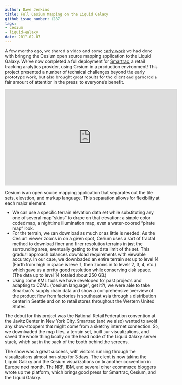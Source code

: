 ```yaml
---
author: Dave Jenkins
title: Full Cesium Mapping on the Liquid Galaxy
github_issue_number: 1287
tags:
- cesium
- liquid-galaxy
date: 2017-02-07
---
```




A few months ago, we shared a video and some [early work](/blog/2016/07/cesium-on-liquid-galaxy/) we had done with bringing the Cesium open source mapping application to the Liquid Galaxy. We've now completed a full deployment for [Smartrac](https://www.smartrac-group.com/), a retail tracking analytics provider, using Cesium in a production environment!  This project presented a number of technical challenges beyond the early prototype work, but also brought great results for the client and garnered a fair amount of attention in the press, to everyone's benefit.

<iframe allowfullscreen="" frameborder="0" height="315" src="https://www.youtube.com/embed/CntuRx3Nig4" width="560"></iframe>

Cesium is an open source mapping application that separates out the tile sets, elevation, and markup language. This separation allows for flexibility at each major element:

- We can use a specific terrain elevation data set while substituting any one of several map “skins” to drape on that elevation: a simple color coded map, a nighttime illumination map, even a water-colored “pirate map” look.
- For the terrain, we can download as much or as little is needed: As the Cesium viewer zooms in on a given spot, Cesium uses a sort of fractal method to download finer and finer resolution terrains in just the surrounding area, eventually getting to the data limit of the set. This gradual approach balances download requirements with viewable accuracy. In our case, we downloaded an entire terrain set up to level 14 (Earth from high in space is level 1, then zooms in to levels 2, 3, 4, etc.) which gave us a pretty good resolution while conserving disk space. (The data up to level 14 totaled about 250 GB.)
- Using some KML tools we have developed for past projects and adapting to CZML (“cesium language”, get it?), we were able to take Smartrac's supply chain data and show a comprehensive overview of the product flow from factories in southeast Asia through a distribution center in Seattle and on to retail stores throughout the Western United States.

The debut for this project was the National Retail Federation convention at the Javitz Center in New York City. Smartrac (and we also) wanted to avoid any show-stoppers that might come from a sketchy internet connection. So, we downloaded the map tiles, a terrain set, built our visualizations, and saved the whole thing locally on the head node of the Liquid Galaxy server stack, which sat in the back of the booth behind the screens.

The show was a great success, with visitors running through the visualizations almost non-stop for 3 days. The client is now taking the Liquid Galaxy and the Cesium visualizations on to another convention in Europe next month. The NRF, IBM, and several other ecommerce bloggers wrote up the platform, which brings good press for Smartrac, Cesium, and the Liquid Galaxy.


